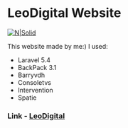 # LeoDigital Website

[![N|Solid](http://i.piccy.info/i9/5b38f0962fece1799c1899e1af31d633/1500926280/202164/1164691/leodigital_com_ua_ru.jpg)](https://leodigital.com.ua)

This website made by me:) I used:
  - Laravel 5.4
  - BackPack 3.1
  - Barryvdh
  - Consoletvs
  - Intervention
  - Spatie

### Link  -  [LeoDigital](https://leodigital.com.ua)
